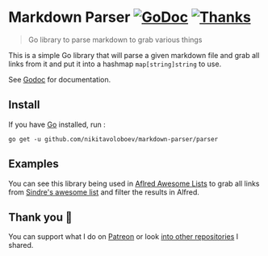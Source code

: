 # Markdown Parser [![GoDoc](https://godoc.org/github.com/nikitavoloboev/markdown-parser/parser?status.svg)](https://godoc.org/github.com/nikitavoloboev/markdown-parser/parser) [![Thanks](https://img.shields.io/badge/Say%20Thanks-💗-ff69b4.svg)](https://www.patreon.com/nikitavoloboev) 
> Go library to parse markdown to grab various things

This is a simple Go library that will parse a given markdown file and grab all links from it and put it into a hashmap `map[string]string` to use.

See [Godoc](https://godoc.org/github.com/nikitavoloboev/markdown-parser/parser) for documentation.

## Install 
If you have [Go](https://golang.org/dl/) installed, run :

`go get -u github.com/nikitavoloboev/markdown-parser/parser`

## Examples 
You can see this library being used in [Aflred Awesome Lists](https://github.com/nikitavoloboev/alfred-awesome-lists) to grab all links from [Sindre's awesome list](https://github.com/sindresorhus/awesome) and filter the results in Alfred.

## Thank you 💜
You can support what I do on [Patreon](https://www.patreon.com/nikitavoloboev) or look [into other repositories](https://my.mindnode.com/ZKGETDkUaQUsL3q8q9z788CxG84oEHgDiT79GuzX#-143.5,-902.6,0) I shared. 